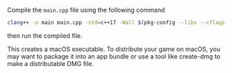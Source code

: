 
Compile the `main.cpp` file using the following command
```bash
clang++ -o main main.cpp -std=c++17 -Wall $(pkg-config --libs --cflags raylib) -framework IOKit -framework Cocoa -framework OpenGL
```
then run the compiled file.

This creates a macOS executable. To distribute your game on macOS, you may want to package it into an app bundle or use a tool like create-dmg to make a distributable DMG file.